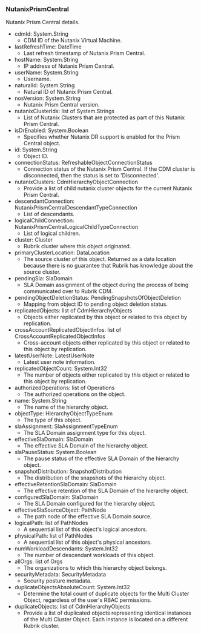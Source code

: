 ### NutanixPrismCentral
Nutanix Prism Central details.

- cdmId: System.String
  - CDM ID of the Nutanix Virtual Machine.
- lastRefreshTime: DateTime
  - Last refresh timestamp of Nutanix Prism Central.
- hostName: System.String
  - IP address of Nutanix Prism Central.
- userName: System.String
  - Username.
- naturalId: System.String
  - Natural ID of Nutanix Prism Central.
- nosVersion: System.String
  - Nutanix Prism Central version.
- nutanixClusterIds: list of System.Strings
  - List of Nutanix Clusters that are protected as part of this Nutanix Prism Central.
- isDrEnabled: System.Boolean
  - Specifies whether Nutanix DR support is enabled for the Prism Central object.
- id: System.String
  - Object ID.
- connectionStatus: RefreshableObjectConnectionStatus
  - Connection status of the Nutanix Prism Central. If the CDM cluster is disconnected, then the status is set to 'Disconnected'.
- nutanixClusters: CdmHierarchyObjectConnection
  - Provide a list of child nutanix cluster objects for the current Nutanix Prism Central.
- descendantConnection: NutanixPrismCentralDescendantTypeConnection
  - List of descendants.
- logicalChildConnection: NutanixPrismCentralLogicalChildTypeConnection
  - List of logical children.
- cluster: Cluster
  - Rubrik cluster where this object originated.
- primaryClusterLocation: DataLocation
  - The source cluster of this object. Returned as a data location because there is no guarantee that Rubrik has knowledge about the source cluster.
- pendingSla: SlaDomain
  - SLA Domain assignment of the object during the process of being communicated over to Rubrik CDM.
- pendingObjectDeletionStatus: PendingSnapshotsOfObjectDeletion
  - Mapping from object ID to pending object deletion status.
- replicatedObjects: list of CdmHierarchyObjects
  - Objects either replicated by this object or related to this object by replication.
- crossAccountReplicatedObjectInfos: list of CrossAccountReplicatedObjectInfos
  - Cross-account objects either replicated by this object or related to this object by replication.
- latestUserNote: LatestUserNote
  - Latest user note information.
- replicatedObjectCount: System.Int32
  - The number of objects either replicated by this object or related to this object by replication.
- authorizedOperations: list of Operations
  - The authorized operations on the object.
- name: System.String
  - The name of the hierarchy object.
- objectType: HierarchyObjectTypeEnum
  - The type of this object.
- slaAssignment: SlaAssignmentTypeEnum
  - The SLA Domain assignment type for this object.
- effectiveSlaDomain: SlaDomain
  - The effective SLA Domain of the hierarchy object.
- slaPauseStatus: System.Boolean
  - The pause status of the effective SLA Domain of the hierarchy object.
- snapshotDistribution: SnapshotDistribution
  - The distribution of the snapshots of the hierarchy object.
- effectiveRetentionSlaDomain: SlaDomain
  - The effective retention of the SLA Domain of the hierarchy object.
- configuredSlaDomain: SlaDomain
  - The SLA Domain configured for the hierarchy object.
- effectiveSlaSourceObject: PathNode
  - The path node of the effective SLA Domain source.
- logicalPath: list of PathNodes
  - A sequential list of this object's logical ancestors.
- physicalPath: list of PathNodes
  - A sequential list of this object's physical ancestors.
- numWorkloadDescendants: System.Int32
  - The number of descendant workloads of this object.
- allOrgs: list of Orgs
  - The organizations to which this hierarchy object belongs.
- securityMetadata: SecurityMetadata
  - Security posture metadata.
- duplicateObjectsAbsoluteCount: System.Int32
  - Determine the total count of duplicate objects for the Multi Cluster Object, regardless of the user's RBAC permissions.
- duplicateObjects: list of CdmHierarchyObjects
  - Provide a list of duplicated objects representing identical instances of the Multi Cluster Object. Each instance is located on a different Rubrik cluster.
